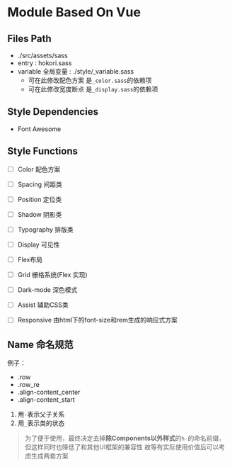 # Module Based On Vue

## Files Path
- ./src/assets/sass
- entry : hokori.sass
- variable 全局变量 : ./style/_variable.sass
    - 可在此修改配色方案 是`_color.sass`的依赖项
    - 可在此修改宽度断点 是`_display.sass`的依赖项





## Style Dependencies

- Font Awesome





## Style Functions

- [ ] Color 配色方案
- [ ] Spacing 间距类
- [ ] Position 定位类
- [ ] Shadow 阴影类
- [ ] Typography 排版类
- [ ] Display 可见性
- [ ] Flex布局
- [ ] Grid 栅格系统(Flex 实现)
- [ ] Dark-mode 深色模式
- [ ] Assist 辅助CSS类
- [ ] Responsive 由html下的font-size和rem生成的响应式方案




## Name 命名规范

例子：
- .row
- .row_re
- .align-content_center
- .align-content_start

1. 用`-`表示父子关系
2. 用`_`表示类的状态

> 为了便于使用，最终决定去掉**除Components以外样式**的`h-`的命名前缀，但这样同时也降低了和其他UI框架的兼容性
> 故等有实际使用价值后可以考虑生成两套方案

